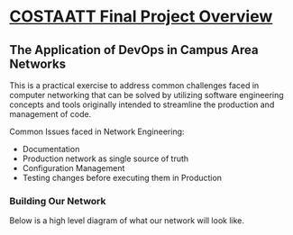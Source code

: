 # <ins>COSTAATT Final Project Overview</ins>

## The Application of DevOps in Campus Area Networks

This is a practical exercise to address common challenges faced in computer networking that can be solved by utilizing software engineering concepts and tools originally intended to streamline the production and management of code.

Common Issues faced in Network Engineering:
- Documentation
- Production network as single source of truth
- Configuration Management
- Testing changes before executing them in Production

### Building Our Network
Below is a high level diagram of what our network will look like.


